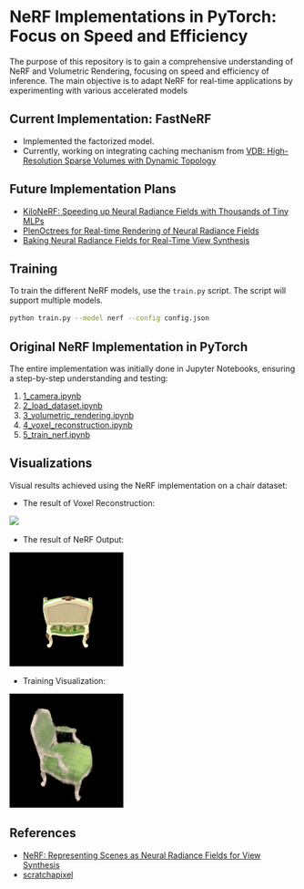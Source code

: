 # NeRF Implementations in PyTorch: Focus on Speed and Efficiency

The purpose of this repository is to gain a comprehensive understanding of NeRF and Volumetric Rendering, focusing on speed and efficiency of inference. The main objective is to adapt NeRF for real-time applications by experimenting with various accelerated models

## Current Implementation: FastNeRF

- Implemented the factorized model.
- Currently, working on integrating caching mechanism from [VDB: High-Resolution Sparse Volumes with Dynamic Topology](https://ken.museth.org/Publications_files/Museth_TOG13.pdf)

## Future Implementation Plans

- [KiloNeRF: Speeding up Neural Radiance Fields with Thousands of Tiny MLPs](https://arxiv.org/abs/2103.13744)
- [PlenOctrees for Real-time Rendering of Neural Radiance Fields](https://arxiv.org/abs/2103.14024)
- [Baking Neural Radiance Fields for Real-Time View Synthesis](https://arxiv.org/abs/2103.14645)


## Training

To train the different NeRF models, use the `train.py` script. The script will support multiple models.

```bash
python train.py --model nerf --config config.json
```


## Original NeRF Implementation in PyTorch

The entire implementation was initially done in Jupyter Notebooks, ensuring a step-by-step understanding and testing:

1. [1_camera.ipynb](1_camera.ipynb)
2. [2_load_dataset.ipynb](2_load_dataset.ipynb)
3. [3_volumetric_rendering.ipynb](3_volumetric_rendering.ipynb)
4. [4_voxel_reconstruction.ipynb](4_voxel_reconstruction.ipynb)
5. [5_train_nerf.ipynb](5_train_nerf.ipynb)


## Visualizations

Visual results achieved using the NeRF implementation on a chair dataset:

- The result of Voxel Reconstruction:

<img src="./img/out_voxel_chairs.gif" width="200">

- The result of NeRF Output:

<img src="./img/out_nerf_chairs.gif" width="200">

- Training Visualization:

<img src="./img/train_nerf_chair.gif" width="200">


## References

- [NeRF: Representing Scenes as Neural Radiance Fields for View Synthesis](https://arxiv.org/pdf/2003.08934v2.pdf)
- [scratchapixel](https://www.scratchapixel.com/)